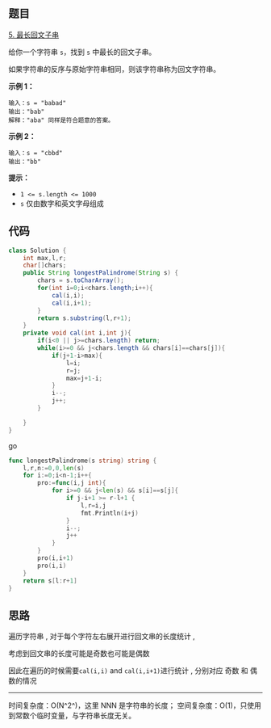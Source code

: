 ## 题目

[5. 最长回文子串](https://leetcode.cn/problems/longest-palindromic-substring/)

给你一个字符串 `s`，找到 `s` 中最长的回文子串。

如果字符串的反序与原始字符串相同，则该字符串称为回文字符串。

**示例 1：**

```
输入：s = "babad"
输出："bab"
解释："aba" 同样是符合题意的答案。
```

**示例 2：**

```
输入：s = "cbbd"
输出："bb"
```

 

**提示：**

- `1 <= s.length <= 1000`
- `s` 仅由数字和英文字母组成

## 代码

```java
class Solution {
    int max,l,r;
    char[]chars;
    public String longestPalindrome(String s) {
        chars = s.toCharArray();
        for(int i=0;i<chars.length;i++){
            cal(i,i);
            cal(i,i+1);
        }
        return s.substring(l,r+1);
    }
    private void cal(int i,int j){
        if(i<0 || j>=chars.length) return;
        while(i>=0 && j<chars.length && chars[i]==chars[j]){
            if(j+1-i>max){
                l=i;
                r=j;
                max=j+1-i;
            }
            i--;
            j++;
        }

    }
}
```

go

```go
func longestPalindrome(s string) string {
    l,r,n:=0,0,len(s)
    for i:=0;i<n-1;i++{
        pro:=func(i,j int){
            for i>=0 && j<len(s) && s[i]==s[j]{
                if j-i+1 >= r-l+1 {
                    l,r=i,j
                    fmt.Println(i+j)
                }
                i--;
                j++
            }
        }
        pro(i,i+1)
        pro(i,i)
    }
    return s[l:r+1]
}
```

## 思路

遍历字符串 , 对于每个字符左右展开进行回文串的长度统计 ,

考虑到回文串的长度可能是奇数也可能是偶数

因此在遍历的时候需要`cal(i,i)` and  `cal(i,i+1)`进行统计 , 分别对应 奇数 和 偶数的情况

---

时间复杂度：O(N^2^)，这里 NNN 是字符串的长度；
空间复杂度：O(1)，只使用到常数个临时变量，与字符串长度无关。